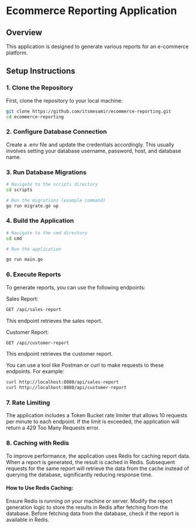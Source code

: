 # Ecommerce Reporting Application

## Overview

This application is designed to generate various reports for an e-commerce platform.

## Setup Instructions

### 1. Clone the Repository

First, clone the repository to your local machine:

```bash
git clone https://github.com/itsmesamir/ecommerce-reporting.git
cd ecommerce-reporting
```

### 2. Configure Database Connection

Create a .env file and update the credentials accordingly. This usually involves setting your database username, password, host, and database name.

### 3. Run Database Migrations

```bash
# Navigate to the scripts directory
cd scripts

# Run the migrations (example command)
go run migrate.go up
```

### 4. Build the Application

```bash
# Navigate to the cmd directory
cd cmd

# Run the application

go run main.go
```

### 6. Execute Reports

To generate reports, you can use the following endpoints:

Sales Report:

```bash
GET /api/sales-report
```

This endpoint retrieves the sales report.

Customer Report:

```bash
GET /api/customer-report
```

This endpoint retrieves the customer report.

You can use a tool like Postman or curl to make requests to these endpoints. For example:

```bash
curl http://localhost:8080/api/sales-report
curl http://localhost:8080/api/customer-report
```

### 7. Rate Limiting

The application includes a Token Bucket rate limiter that allows 10 requests per minute to each endpoint. If the limit is exceeded, the application will return a 429 Too Many Requests error.

### 8. Caching with Redis

To improve performance, the application uses Redis for caching report data. When a report is generated, the result is cached in Redis. Subsequent requests for the same report will retrieve the data from the cache instead of querying the database, significantly reducing response time.

#### How to Use Redis Caching:

Ensure Redis is running on your machine or server.
Modify the report generation logic to store the results in Redis after fetching from the database.
Before fetching data from the database, check if the report is available in Redis.
